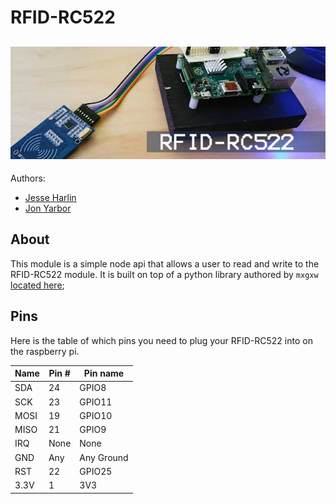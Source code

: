 # RFID-RC522 #
![RFID-RC522](/documentation/rfid-rd522-banner.jpg)
----
Authors:
- [Jesse Harlin](http://jesseharlin.net/)
- [Jon Yarbor](https://github.com/blazedd)

## About ##

This module is a simple node api that allows a user to read and write to the RFID-RC522 module. It is built on top of a python library authored by `mxgxw` [located here](https://github.com/mxgxw/MFRC522-python);

## Pins ##
Here is the table of which pins you need to plug your RFID-RC522 into on the raspberry pi.

| Name | Pin # | Pin name   |
|------|-------|------------|
| SDA  | 24    | GPIO8      |
| SCK  | 23    | GPIO11     |
| MOSI | 19    | GPIO10     |
| MISO | 21    | GPIO9      |
| IRQ  | None  | None       |
| GND  | Any   | Any Ground |
| RST  | 22    | GPIO25     |
| 3.3V | 1     | 3V3        |

